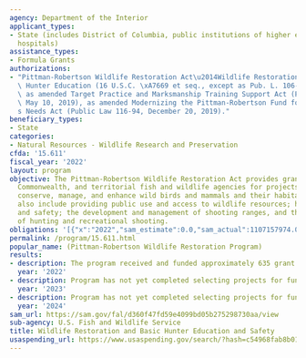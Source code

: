 ```yaml
---
agency: Department of the Interior
applicant_types:
- State (includes District of Columbia, public institutions of higher education and
  hospitals)
assistance_types:
- Formula Grants
authorizations:
- "Pittman-Robertson Wildlife Restoration Act\u2014Wildlife Restoration and Basic\
  \ Hunter Education (16 U.S.C. \xA7669 et seq., except as Pub. L. 106-553 is applied)\
  \ as amended Target Practice and Marksmanship Training Support Act (Public Law 116-17,\
  \ May 10, 2019), as amended Modernizing the Pittman-Robertson Fund for Tomorrow\u2019\
  s Needs Act (Public Law 116-94, December 20, 2019)."
beneficiary_types:
- State
categories:
- Natural Resources - Wildlife Research and Preservation
cfda: '15.611'
fiscal_year: '2022'
layout: program
objective: The Pittman-Robertson Wildlife Restoration Act provides grants to State,
  Commonwealth, and territorial fish and wildlife agencies for projects to restore,
  conserve, manage, and enhance wild birds and mammals and their habitat. Projects
  also include providing public use and access to wildlife resources; hunter education
  and safety; the development and management of shooting ranges, and the promotion
  of hunting and recreational shooting.
obligations: '[{"x":"2022","sam_estimate":0.0,"sam_actual":1107157974.0,"usa_spending_actual":902204949.41},{"x":"2023","sam_estimate":1198616237.0,"sam_actual":0.0,"usa_spending_actual":706714064.77},{"x":"2024","sam_estimate":1016030384.0,"sam_actual":0.0,"usa_spending_actual":0.0}]'
permalink: /program/15.611.html
popular_name: (Pittman-Robertson Wildlife Restoration Program)
results:
- description: The program received and funded approximately 635 grant proposals annually.
  year: '2022'
- description: Program has not yet completed selecting projects for funding.
  year: '2023'
- description: Program has not yet completed selecting projects for funding.
  year: '2024'
sam_url: https://sam.gov/fal/d360f47fd59e4099bd05b275298730aa/view
sub-agency: U.S. Fish and Wildlife Service
title: Wildlife Restoration and Basic Hunter Education and Safety
usaspending_url: https://www.usaspending.gov/search/?hash=c54968fab8b01b490cda18607d556d35
---
```

